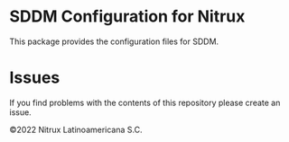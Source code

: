 # SDDM Configuration for Nitrux

This package provides the configuration files for SDDM.

# Issues
If you find problems with the contents of this repository please create an issue.

©2022 Nitrux Latinoamericana S.C.
